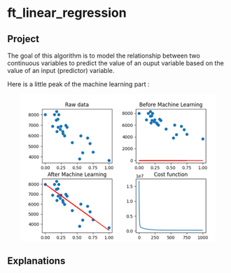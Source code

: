 # ft_linear_regression

## Project
The goal of this algorithm is to model the relationship between two continuous variables to predict the value of an ouput variable based on the value of an input (predictor) variable.

Here is a little peak of the machine learning part :
<p align="center">
    <img src="tmp/img.png" alt="image">
</p>

## Explanations
